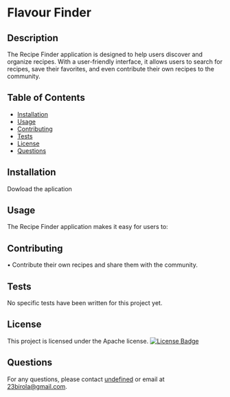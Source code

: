 # Flavour Finder

## Description
The Recipe Finder application is designed to help users discover and organize recipes. With a user-friendly interface, it allows users to search for recipes, save their favorites, and even contribute their own recipes to the community.

## Table of Contents
- [Installation](#installation)
- [Usage](#usage)
- [Contributing](#contributing)
- [Tests](#tests)
- [License](#license)
- [Questions](#questions)

## Installation
Dowload the aplication

## Usage
The Recipe Finder application makes it easy for users to: 

## Contributing
•	Contribute their own recipes and share them with the community.

## Tests
No specific tests have been written for this project yet.

## License
This project is licensed under the Apache license. [![License Badge](https://img.shields.io/badge/License-Apache-blue.svg)](https://opensource.org/licenses/Apache)

## Questions
For any questions, please contact [undefined](https://github.com/undefined) or email at 23birola@gmail.com.